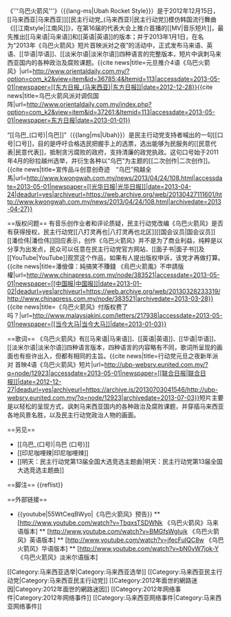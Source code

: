 《'''乌巴火箭风'''》（{{lang-ms|Ubah Rocket Style}}）是于2012年12月15日，[[马来西亚|马来西亚]][[民主行动党_(马来西亚)|民主行动党]]模仿韩国流行舞曲《[[江南style|江南风]]》，在第16届的代表大会上推介首播的[[MV|音乐短片]]，最先推出[[马来语|马来语]]和[[英语|英语]]的版本；并于2013年1月1日，在名为“2013年《乌巴火箭风》短片首映派对之夜”的活动中，正式发布马来语、英语、[[华语|华语]]、[[淡米尔语|淡米尔语]]四种语言的完整版本，短片中讽刺马来西亚国内的各种政治及腐败课题。<ref>{{cite news|title=元旦推介4语《乌巴火箭风》|url=http://www.orientaldaily.com.my/?option=com_k2&view=item&id=36785:4&Itemid=113|accessdate=2013-05-01|newspaper=[[东方日报_(马来西亚)|东方日报]]|date=2012-12-28}}</ref><ref>{{cite news|title=乌巴火箭风派对调侃国阵|url=http://www.orientaldaily.com.my/index.php?option=com_k2&view=item&id=37261:&Itemid=113|accessdate=2013-05-01|newspaper=东方日报|date=2013-01-01}}</ref>

“[[乌巴_(口号)|乌巴]]”（{{lang|ms|Ubah}}）是民主行动党支持者喊出的一句[[口号|口号]]，目的是呼吁合格选民把握手上的选票，选出能够为民服务的[[民意代表|民意代表]]，抵制贪污腐败的政府，支持清廉的政党执政。这句口号始于2011年4月的砂拉越州选举，并衍生各种以“乌巴”为主题的[[二次创作|二次创作]]。<ref>{{cite news|title=宣传品斗创意创奇迹　“乌巴”飛越全馬|url=http://www.kwongwah.com.my/news/2013/04/24/108.html|accessdate=2013-05-01|newspaper=[[光华日报|光华日报]]|date=2013-04-24|deadurl=yes|archiveurl=https://web.archive.org/web/20130427111601/http://www.kwongwah.com.my/news/2013/04/24/108.html|archivedate=2013-04-27}}</ref>

==版权问题==
有音乐创作业者和评论质疑，民主行动党改编《乌巴火箭风》是否有获得授权，民主行动党[[八打灵再也|八打灵再也北区]][[国会议员|国会议员]][[潘俭伟|潘俭伟]]回应表示，创作《乌巴火箭风》并不是为了商业利益，纯粹是以分享为出发点，民众可以任意在民主行动党官方网站、[[面子书|面子书]]及[[YouTube|YouTube]]观赏这个作品，如果有人提出版权申诉，该党才再做打算。<ref>{{cite news|title=潘儉偉：純搞笑不賺錢 《烏巴火箭風》不申請版權|url=http://www.chinapress.com.my/node/383521|accessdate=2013-05-01|newspaper=[[中国报|中国报]]|date=2013-01-02|deadurl=yes|archiveurl=https://web.archive.org/web/20130328233319/http://www.chinapress.com.my/node/383521|archivedate=2013-03-28}}</ref><ref>{{cite news|title=《乌巴火箭风》付版权费了吗？|url=http://www.malaysiakini.com/letters/217938|accessdate=2013-05-01|newspaper=[[当今大马|当今大马]]|date=2013-01-03}}</ref>

==歌词==
《乌巴火箭风》有[[马来语|马来语]]、[[英语|英语]]、[[华语|华语]]、[[淡米尔语|淡米尔语]]四种语言版本，四种语言的内容略有不同，歌词所呈现的画面也有些许出入，但都有相同的主旨。<ref name=united>{{cite news|title=行动党元旦之夜新年派对 首映4语《乌巴火箭风》短片|url=http://ubp-websrv.eunited.com.my/?q=node/12923|accessdate=2013-05-01|newspaper=[[联合日报|联合日报]]|date=2012-12-27|deadurl=yes|archiveurl=https://archive.is/20130703041546/http://ubp-websrv.eunited.com.my/?q=node/12923|archivedate=2013-07-03}}</ref>短片主要是以轻松的呈现方式，讽刺马来西亚国内的各种政治及腐败课题，并穿插马来西亚各地风景名胜，以及民主行动党政治人物的画面。<ref name=united />
<!--
{| cellspacing=5 style="margin: auto"
! [[马来语|马来语]]
! [[英语|英语]]
! [[华语|华语]]
! [[淡米尔语|淡米尔语]]

|-
| width=25% style="border:1px solid #FFE0EE; background-color: #FFF8FB; padding:5px; font-weight: bold"|

| width=25% style="border:1px solid #CEF2E0; background-color: #F5FFFA; padding:5px; font-weight: bold"|

| width=25% style="border:1px solid #CEDFF2; background-color: #F5FAFF; padding:5px; font-weight: bold"|

| width=25% style="border:1px solid #FFE4C4; background-color: #FFF8DC; padding:5px; font-weight: bold"|

|}-->

==另见==
* [[乌巴_(口号)|乌巴 (口号)]]
* [[印尼咖哩辣|印尼咖哩辣]]
* [[明天：民主行动党第13届全国大选竞选主题曲|明天：民主行动党第13届全国大选竞选主题曲]]

==脚注==
{{reflist}}

==外部链接==
* {{youtube|55WtCeqBWyo|《乌巴火箭风》预告}}
** [http://www.youtube.com/watch?v=TbqxsTSDWNk 《乌巴火箭风》马来语版本]
** [http://www.youtube.com/watch?v=BMGfsWgIujk 《乌巴火箭风》英语版本]
** [http://www.youtube.com/watch?v=jfecFuIQC8w 《乌巴火箭风》华语版本]
** [http://www.youtube.com/watch?v=bN0vW7jok-Y 《乌巴火箭风》淡米尔语版本]


[[Category:马来西亚选举|Category:马来西亚选举]]
[[Category:马来西亚民主行动党|Category:马来西亚民主行动党]]
[[Category:2012年面世的網路迷因|Category:2012年面世的網路迷因]]
[[Category:2012年网络事件|Category:2012年网络事件]]
[[Category:马来西亚网络事件|Category:马来西亚网络事件]]